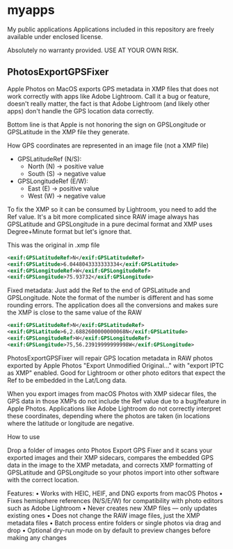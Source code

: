 # myapps
My public applications
Applications included in this repository are freely available under enclosed license.

Absolutely no warranty provided. USE AT YOUR OWN RISK.

PhotosExportGPSFixer
---

Apple Photos on MacOS exports GPS metadata in XMP files that does not work correctly with apps like Adobe Lightroom. Call it a bug or feature, doesn't really matter, the fact is that Adobe Lightroom (and likely other apps) don't handle the GPS location data correctly.

Bottom line is that Apple is not honoring the sign on GPSLongitude or GPSLatitude in the XMP file they generate. 

How GPS coordinates are represented in an image file (not a XMP file)
* GPSLatitudeRef (N/S):
  * North (N) → positive value
  * South (S) → negative value
* GPSLongitudeRef (E/W):
  * East (E) → positive value
  * West (W) → negative value

To fix the XMP so it can be consumed by Lightroom, you need to add the Ref value. It's a bit more complicated since RAW image always has GPSLatitude and GPSLongitude in a pure decimal format and XMP uses Degree+Minute format but let's ignore that.

This was the original in .xmp file
```xml
<exif:GPSLatitudeRef>N</exif:GPSLatitudeRef>
<exif:GPSLatitude>6.0448043333333334</exif:GPSLatitude>
<exif:GPSLongitudeRef>W</exif:GPSLongitudeRef>
<exif:GPSLongitude>75.93732</exif:GPSLongitude>
``` 
Fixed metadata: Just add the Ref to the end of GPSLatitude and GPSLongitude. Note the format of the number is different and has some rounding errors. The application does all the conversions and makes sure the XMP is close to the same value of the RAW
```xml
<exif:GPSLatitudeRef>N</exif:GPSLatitudeRef>
<exif:GPSLatitude>6,2.6882600000000068N</exif:GPSLatitude>
<exif:GPSLongitudeRef>W</exif:GPSLongitudeRef>
<exif:GPSLongitude>75,56.23919999999998W</exif:GPSLongitude>
```

PhotosExportGPSFixer will repair GPS location metadata in RAW photos exported by Apple Photos "Export Unmodified Original..." with "export IPTC as XMP" enabled. Good for Lightroom or other photo editors that expect the Ref to be embedded in the Lat/Long data.

When you export images from macOS Photos with XMP sidecar files, the GPS data in those XMPs do not include the Ref value due to a bug/feature in Apple Photos. Applications like Adobe Lightroom do not correctly interpret these coordinates, depending where the photos are taken (in locations where the latitude or longitude are negative.

How to use

Drop a folder of images onto Photos Export GPS Fixer and it scans your exported images and their XMP sidecars, compares the embedded GPS data in the image to the XMP metadata, and corrects XMP formatting of GPSLatitude and GPSLongitude so your photos import into other software with the correct location.

Features:
• Works with HEIC, HEIF, and DNG exports from macOS Photos
• Fixes hemisphere references (N/S/E/W) for compatibility with photo editors such as Adobe Lightroom
• Never creates new XMP files — only updates existing ones
• Does not change the RAW image files, just the XMP metadata files
• Batch process entire folders or single photos via drag and drop
• Optional dry-run mode on by default to preview changes before making any changes
